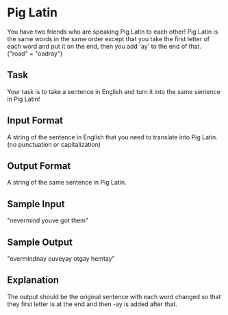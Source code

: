 # Pig Latin

You have two friends who are speaking Pig Latin to each other! Pig Latin is the same words in the same order except that you take the first letter of each word and put it on the end, then you add 'ay' to the end of that. ("road" = "oadray")

## Task

Your task is to take a sentence in English and turn it into the same sentence in Pig Latin!

## Input Format

A string of the sentence in English that you need to translate into Pig Latin. (no punctuation or capitalization)

## Output Format

A string of the same sentence in Pig Latin.

## Sample Input

"nevermind youve got them"

## Sample Output

"evermindnay ouveyay otgay hemtay"

## Explanation

The output should be the original sentence with each word changed so that they first letter is at the end and then -ay is added after that.
